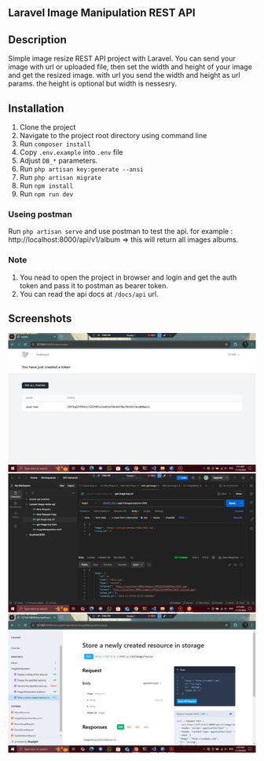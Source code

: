 ## Laravel Image Manipulation REST API

## Description
Simple image resize REST API project with Laravel. You can send your image with url or uploaded file, then set the width and height 
of your image and get the resized image. with url you send the width and height as url params. the height is optional but width is nessesry.

## Installation
1. Clone the project
2. Navigate to the project root directory using command line
3. Run `composer install`
4. Copy `.env.example` into `.env` file
5. Adjust `DB_*` parameters.
6. Run `php artisan key:generate --ansi`
7. Run `php artisan migrate`
8. Run `npm install`
9. Run `npm run dev`
### Useing postman
Run `php artisan serve` and use postman to test the api.
for example : http://localhost:8000/api/v1/album => this will return all images albums.

### Note
1. You nead to open the project in browser and login and get the auth token and pass it to postman as bearer token.
2. You can read the api docs at `/docs/api` url.

## Screenshots
![Alt text](/public/screenshots/1.jpg?raw=true "Optional Title")
<br>
![Alt text](/public/screenshots/2.jpg?raw=true "Optional Title")
<br>
![Alt text](/public/screenshots/3.jpg?raw=true "Optional Title")
